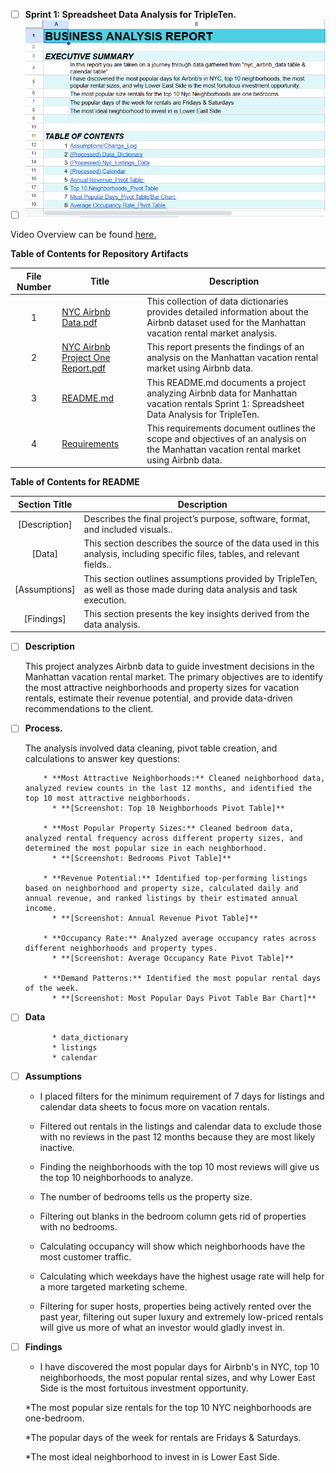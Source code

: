 - [ ] **Sprint 1: Spreadsheet Data Analysis for TripleTen.**
- [ ] ![image alt](https://github.com/Kin175/Data-Projects-TripleTen/blob/f9bc5d56b63d5b612aa65486092122a9c7098e2b/.images/Project%20one%20business%20report%20screenshot.png)

Video Overview can be found <a href='https://www.loom.com/share/abf3aac3bba94ac4ba6a9d2fac4296f3?sid=e1d4f3b5-c05f-499b-b90b-91c848dd1f0d'><u>here</u>.</a>

**Table of Contents for Repository Artifacts**

| File Number | Title | Description |
| :-----------: | ----------- |----------- |
| 1 | [NYC Airbnb Data.pdf](https://github.com/Kin175/Data-Projects-TripleTen/blob/main/Air-BNB/NYC%20Airbnb%20Data.pdf) | This collection of data dictionaries provides detailed information about the Airbnb dataset used for the Manhattan vacation rental market analysis. |
| 2 | [NYC Airbnb Project One Report.pdf](https://github.com/Kin175/Data-Projects-TripleTen/blob/main/Air-BNB/NYC%20Airbnb%20Project%20One%20Report.pdf) | This report presents the findings of an analysis on the Manhattan vacation rental market using Airbnb data. |
| 3 | [README.md](https://github.com/Kin175/Data-Projects-TripleTen/blob/main/Air-BNB/README.md) | This README.md documents a project analyzing Airbnb data for Manhattan vacation rentals Sprint 1: Spreadsheet Data Analysis for TripleTen. |
| 4 | [Requirements](https://github.com/Kin175/Data-Projects-TripleTen/blob/main/Air-BNB/Requirements.txt) | This requirements document outlines the scope and objectives of an analysis on the Manhattan vacation rental market using Airbnb data. |


**Table of Contents for README**

| Section Title | Description |
| :-----------: | ----------- |
| [Description] | Describes the final project’s purpose, software, format, and included visuals.. |
| [Data] |  This section describes the source of the data used in this analysis, including specific files, tables, and relevant fields.. |
| [Assumptions] | This section outlines assumptions provided by TripleTen, as well as those made during data analysis and task execution. |
| [Findings] | This section presents the key insights derived from the data analysis. |


- [ ] **Description**
    
    This project analyzes Airbnb data to guide investment decisions in the Manhattan vacation rental market. The primary objectives are to identify the most attractive neighborhoods and property sizes for vacation rentals, estimate their revenue potential, and provide data-driven recommendations to the client.

- [ ] **Process.**

    The analysis involved data cleaning, pivot table creation, and calculations to answer key questions:

          * **Most Attractive Neighborhoods:** Cleaned neighborhood data, analyzed review counts in the last 12 months, and identified the top 10 most attractive neighborhoods. 
            * **[Screenshot: Top 10 Neighborhoods Pivot Table]**

          * **Most Popular Property Sizes:** Cleaned bedroom data, analyzed rental frequency across different property sizes, and determined the most popular size in each neighborhood. 
            * **[Screenshot: Bedrooms Pivot Table]**

          * **Revenue Potential:** Identified top-performing listings based on neighborhood and property size, calculated daily and annual revenue, and ranked listings by their estimated annual income. 
            * **[Screenshot: Annual Revenue Pivot Table]**

          * **Occupancy Rate:** Analyzed average occupancy rates across different neighborhoods and property types.
            * **[Screenshot: Average Occupancy Rate Pivot Table]**

          * **Demand Patterns:** Identified the most popular rental days of the week.
            * **[Screenshot: Most Popular Days Pivot Table Bar Chart]**

- [ ] **Data** 
           
            * data_dictionary  
            * listings  
            * calendar
        
- [ ] **Assumptions**

    * I placed filters for the minimum requirement of 7 days for listings and calendar data sheets to focus more on vacation rentals.
    
    * Filtered out rentals in the listings and calendar data to exclude those with no reviews in the past 12 months because they are most likely inactive.
    
    * Finding the neighborhoods with the top 10 most reviews will give us the top 10 neighborhoods to analyze.
    
    * The number of bedrooms tells us the property size.
    
    * Filtering out blanks in the bedroom column gets rid of properties with no bedrooms.
    
    * Calculating occupancy will show which neighborhoods have the most customer traffic.
    
    * Calculating which weekdays have the highest usage rate will help for a more targeted marketing scheme.
    
    * Filtering for super hosts, properties being actively rented over the past year, filtering out super luxury and extremely low-priced rentals will give us more of what an investor would gladly invest in.
    
- [ ] **Findings**

    * I have discovered the most popular days for Airbnb's in NYC, top 10 neighborhoods, the most popular rental sizes, and why Lower East Side is the most fortuitous investment opportunity.
    
    *The most popular size rentals for the top 10 NYC neighborhoods are one-bedroom.
    
    *The popular days of the week for rentals are Fridays & Saturdays.
    
    *The most ideal neighborhood to invest in is Lower East Side.

